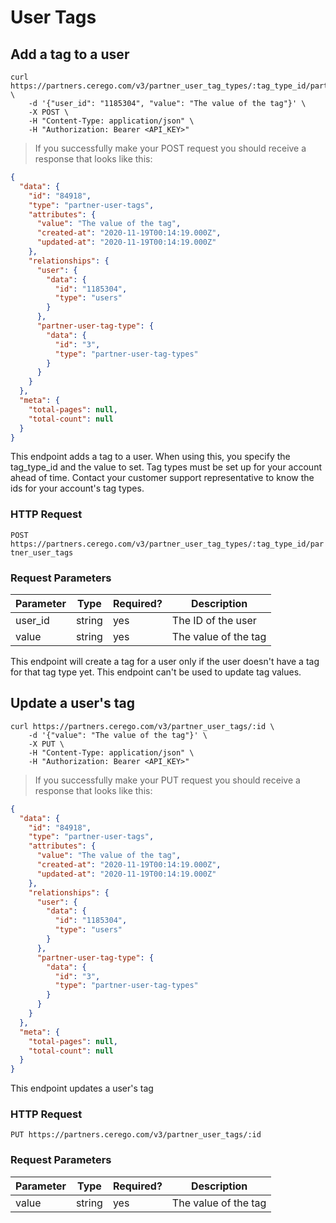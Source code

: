# User Tags

## Add a tag to a user

```shell
curl https://partners.cerego.com/v3/partner_user_tag_types/:tag_type_id/partner_user_tags \
    -d '{"user_id": "1185304", "value": "The value of the tag"}' \
    -X POST \
    -H "Content-Type: application/json" \
    -H "Authorization: Bearer <API_KEY>"
```

> If you successfully make your POST request you should receive a response that looks like this:

```json
{
  "data": {
    "id": "84918",
    "type": "partner-user-tags",
    "attributes": {
      "value": "The value of the tag",
      "created-at": "2020-11-19T00:14:19.000Z",
      "updated-at": "2020-11-19T00:14:19.000Z"
    },
    "relationships": {
      "user": {
        "data": {
          "id": "1185304",
          "type": "users"
        }
      },
      "partner-user-tag-type": {
        "data": {
          "id": "3",
          "type": "partner-user-tag-types"
        }
      }
    }
  },
  "meta": {
    "total-pages": null,
    "total-count": null
  }
}
```

This endpoint adds a tag to a user. When using this, you specify the tag_type_id and the value to set. Tag types must be set up for your account ahead of time. Contact your customer support representative to know the ids for your account's tag types.   

### HTTP Request

`POST https://partners.cerego.com/v3/partner_user_tag_types/:tag_type_id/partner_user_tags`

### Request Parameters

Parameter | Type | Required? | Description
--------- | --------- | --------- | -----------
user_id | string | yes | The ID of the user
value | string | yes | The value of the tag

<aside class="warning">This endpoint will create a tag for a user only if the user doesn't have a tag for that tag type yet. This endpoint can't be used to update tag values.</aside>

## Update a user's tag

```shell
curl https://partners.cerego.com/v3/partner_user_tags/:id \
    -d '{"value": "The value of the tag"}' \
    -X PUT \
    -H "Content-Type: application/json" \
    -H "Authorization: Bearer <API_KEY>"
```

> If you successfully make your PUT request you should receive a response that looks like this:

```json
{
  "data": {
    "id": "84918",
    "type": "partner-user-tags",
    "attributes": {
      "value": "The value of the tag",
      "created-at": "2020-11-19T00:14:19.000Z",
      "updated-at": "2020-11-19T00:14:19.000Z"
    },
    "relationships": {
      "user": {
        "data": {
          "id": "1185304",
          "type": "users"
        }
      },
      "partner-user-tag-type": {
        "data": {
          "id": "3",
          "type": "partner-user-tag-types"
        }
      }
    }
  },
  "meta": {
    "total-pages": null,
    "total-count": null
  }
}
```

This endpoint updates a user's tag

### HTTP Request

`PUT https://partners.cerego.com/v3/partner_user_tags/:id`


### Request Parameters

Parameter | Type | Required? | Description
--------- | --------- | --------- | -----------
value | string | yes | The value of the tag

